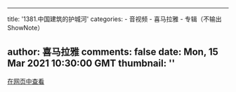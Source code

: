 
---
title: '1381.中国建筑的护城河'
categories: 
    - 音视频
    - 喜马拉雅
    - 专辑（不输出 ShowNote）

author: 喜马拉雅
comments: false
date: Mon, 15 Mar 2021 10:30:00 GMT
thumbnail: ''
---

<div>   
<a href="http://www.ximalaya.com/shangye/299146/395281166">在网页中查看</a>  
</div>
            